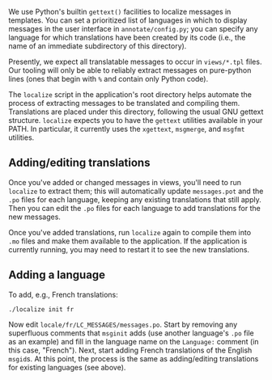 We use Python's builtin `gettext()` facilities to localize messages in templates. You can set a prioritized list of languages in which to display messages in the user interface in `annotate/config.py`; you can specify any language for which translations have been created by its code (i.e., the name of an immediate subdirectory of this directory).

Presently, we expect all translatable messages to occur in `views/*.tpl` files.  Our tooling will only be able to reliably extract messages on pure-python lines (ones that begin with `%` and contain only Python code).

The `localize` script in the application's root directory helps automate the process of extracting messages to be translated and compiling them.  Translations are placed under this directory, following the usual GNU gettext structure. `localize` expects you to have the `gettext` utilities available in your PATH. In particular, it currently uses the `xgettext`, `msgmerge`, and `msgfmt` utilities.

## Adding/editing translations

Once you've added or changed messages in views, you'll need to run `localize` to extract them; this will automatically update `messages.pot` and the `.po` files for each language, keeping any existing translations that still apply.  Then you can edit the `.po` files for each language to add translations for the new messages.

Once you've added translations, run `localize` again to compile them into `.mo` files and make them available to the application. If the application is currently running, you may need to restart it to see the new translations.

## Adding a language

To add, e.g., French translations:

```
./localize init fr
```

Now edit `locale/fr/LC_MESSAGES/messages.po`. Start by removing any superfluous comments that `msginit` adds (use another language's `.po` file as an example) and fill in the language name on the `Language:` comment (in this case, "French"). Next, start adding French translations of the English `msgid`s. At this point, the process is the same as adding/editing translations for existing languages (see above).
